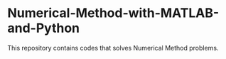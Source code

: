 # Numerical-Method-with-MATLAB-and-Python
This repository contains codes that solves Numerical Method problems.
